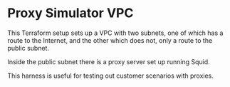 # Proxy Simulator VPC

This Terraform setup sets up a VPC with two subnets, one of which has a route
to the Internet, and the other which does not, only a route to the public
subnet.

Inside the public subnet there is a proxy server set up running Squid.

This harness is useful for testing out customer scenarios with proxies.
